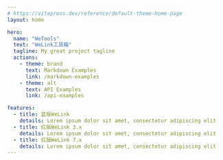 ```yaml
---
# https://vitepress.dev/reference/default-theme-home-page
layout: home

hero:
  name: "WeTools"
  text: "WeLink工具箱"
  tagline: My great project tagline
  actions:
    - theme: brand
      text: Markdown Examples
      link: /markdown-examples
    - theme: alt
      text: API Examples
      link: /api-examples

features:
  - title: 蓝版WeLink
    details: Lorem ipsum dolor sit amet, consectetur adipiscing elit
  - title: 红版WeLink 3.x
    details: Lorem ipsum dolor sit amet, consectetur adipiscing elit
  - title: 红版WeLink 7.x
    details: Lorem ipsum dolor sit amet, consectetur adipiscing elit
---
```


